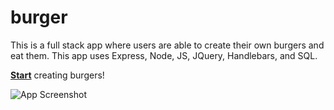 # burger

This is a full stack app where users are able to create their own burgers and eat them.  This app uses Express, Node, JS, JQuery, Handlebars, and SQL.

<a href="https://whispering-thicket-73764.herokuapp.com/"><b>Start</b></a> creating burgers!

![App Screenshot](https://user-images.githubusercontent.com/31232038/36627182-ee69ec2e-18f3-11e8-90fa-3ecad8fe1334.png)
